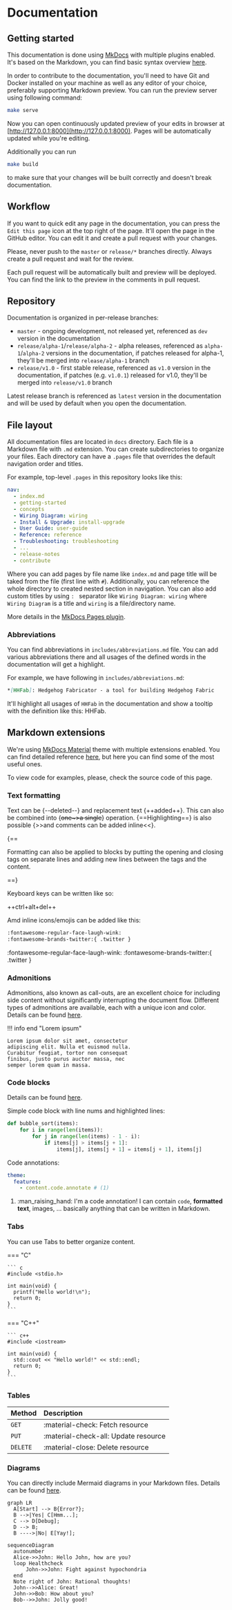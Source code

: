 # Documentation

## Getting started

This documentation is done using [MkDocs](https://www.mkdocs.org) with multiple plugins enabled. It's based on the Markdown, you can find basic syntax overview [here](https://www.markdownguide.org/basic-syntax/).

In order to contribute to the documentation, you'll need to have Git and Docker installed on your machine as well as any editor of your choice, preferably supporting Markdown preview. You can run the preview server using following command:

``` bash
make serve
```

Now you can open continuously updated preview of your edits in browser at [http://127.0.0.1:8000](http://127.0.0.1:8000). Pages will be automatically updated while you're editing.

Additionally you can run

```bash
make build
```

to make sure that your changes will be built correctly and doesn't break documentation.

## Workflow

If you want to quick edit any page in the documentation, you can press the `Edit this page` icon at the top right of the page. It'll open the page in the GitHub editor. You can edit it and create a pull request with your changes.

Please, never push to the `master` or `release/*` branches directly. Always create a pull request and wait for the review.

Each pull request will be automatically built and preview will be deployed. You can find the link to the preview in the comments in pull request.

## Repository

Documentation is organized in per-release branches:

- `master` - ongoing development, not released yet, referenced as `dev` version in the documentation
- `release/alpha-1`/`release/alpha-2` - alpha releases, referenced as `alpha-1`/`alpha-2` versions in the documentation, if patches released for alpha-1, they'll be merged into `release/alpha-1` branch
- `release/v1.0` - first stable release, referenced as `v1.0` version in the documentation, if patches (e.g. `v1.0.1`) released for v1.0, they'll be merged into `release/v1.0` branch

Latest release branch is referenced as `latest` version in the documentation and will be used by default when you open the documentation.

## File layout

All documentation files are located in `docs` directory. Each file is a Markdown file with `.md` extension. You can create subdirectories to organize your files. Each directory can have a `.pages` file that overrides the default navigation order and titles.

For example, top-level `.pages` in this repository looks like this:

``` yaml
nav:
  - index.md
  - getting-started
  - concepts
  - Wiring Diagram: wiring
  - Install & Upgrade: install-upgrade
  - User Guide: user-guide
  - Reference: reference
  - Troubleshooting: troubleshooting
  - ...
  - release-notes
  - contribute
```

Where you can add pages by file name like `index.md` and page title will be taked from the file (first line with `#`). Additionally, you can reference the whole directory to created nested section in navigation. You can also add custom titles by using `: ` separator like `Wiring Diagram: wiring` where `Wiring Diagram` is a title and `wiring` is a file/directory name.

More details in the [MkDocs Pages plugin](https://github.com/lukasgeiter/mkdocs-awesome-pages-plugin).

### Abbreviations

You can find abbreviations in `includes/abbreviations.md` file. You can add various abbreviations there and all usages of the defined words in the documentation will get a highlight.

For example, we have following in `includes/abbreviations.md`:

```markdown
*[HHFab]: Hedgehog Fabricator - a tool for building Hedgehog Fabric
```

It'll highlight all usages of `HHFab` in the documentation and show a tooltip with the definition like this: HHFab.

## Markdown extensions

We're using [MkDocs Material](https://squidfunk.github.io/mkdocs-material/) theme with multiple extensions enabled. You can find detailed reference [here](https://squidfunk.github.io/mkdocs-material/reference/), but here you can find some of the most useful ones.

To view code for examples, please, check the source code of this page.

### Text formatting

Text can be {--deleted--} and replacement text {++added++}. This can also be
combined into {~~one~>a single~~} operation. {==Highlighting==} is also
possible {>>and comments can be added inline<<}.

{==

Formatting can also be applied to blocks by putting the opening and closing
tags on separate lines and adding new lines between the tags and the content.

==}

Keyboard keys can be written like so:

++ctrl+alt+del++

Amd inline icons/emojis can be added like this:

``` markdown
:fontawesome-regular-face-laugh-wink:
:fontawesome-brands-twitter:{ .twitter }
```

:fontawesome-regular-face-laugh-wink:
:fontawesome-brands-twitter:{ .twitter }

### Admonitions

Admonitions, also known as call-outs, are an excellent choice for including side content without significantly interrupting the document flow. Different types of admonitions are available, each with a unique icon and color. Details can be found [here](https://squidfunk.github.io/mkdocs-material/reference/admonitions/).

!!! info end "Lorem ipsum"

    Lorem ipsum dolor sit amet, consectetur
    adipiscing elit. Nulla et euismod nulla.
    Curabitur feugiat, tortor non consequat
    finibus, justo purus auctor massa, nec
    semper lorem quam in massa.

### Code blocks

Details can be found [here](https://squidfunk.github.io/mkdocs-material/reference/code-blocks/).

Simple code block with line nums and highlighted lines:

```py title="bubble_sort.py" hl_lines="2 3" linenums="1"
def bubble_sort(items):
    for i in range(len(items)):
        for j in range(len(items) - 1 - i):
            if items[j] > items[j + 1]:
                items[j], items[j + 1] = items[j + 1], items[j]
```

Code annotations:

```yaml
theme:
  features:
    - content.code.annotate # (1)
```

1.  :man_raising_hand: I'm a code annotation! I can contain `code`, __formatted
    text__, images, ... basically anything that can be written in Markdown.


### Tabs

You can use Tabs to better organize content.

=== "C"

    ``` c
    #include <stdio.h>

    int main(void) {
      printf("Hello world!\n");
      return 0;
    }
    ```

=== "C++"

    ``` c++
    #include <iostream>

    int main(void) {
      std::cout << "Hello world!" << std::endl;
      return 0;
    }
    ```

### Tables

| Method      | Description                          |
| :---------- | :----------------------------------- |
| `GET`       | :material-check:     Fetch resource  |
| `PUT`       | :material-check-all: Update resource |
| `DELETE`    | :material-close:     Delete resource |

### Diagrams

You can directly include Mermaid diagrams in your Markdown files. Details can be found [here](https://mermaid.js.org/config/Tutorials.html).

``` mermaid
graph LR
  A[Start] --> B{Error?};
  B -->|Yes| C[Hmm...];
  C --> D[Debug];
  D --> B;
  B ---->|No| E[Yay!];
```

``` mermaid
sequenceDiagram
  autonumber
  Alice->>John: Hello John, how are you?
  loop Healthcheck
      John->>John: Fight against hypochondria
  end
  Note right of John: Rational thoughts!
  John-->>Alice: Great!
  John->>Bob: How about you?
  Bob-->>John: Jolly good!
```

